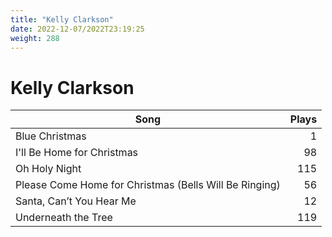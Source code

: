 ```yaml
---
title: "Kelly Clarkson"
date: 2022-12-07/2022T23:19:25
weight: 288
---
```


# Kelly Clarkson

 Song | Plays 
----- | -----:
Blue Christmas | 1
I'll Be Home for Christmas | 98
Oh Holy Night | 115
Please Come Home for Christmas (Bells Will Be Ringing) | 56
Santa, Can’t You Hear Me | 12
Underneath the Tree | 119
